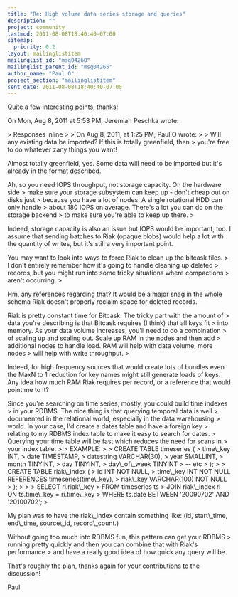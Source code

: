 ```yaml
---
title: "Re: High volume data series storage and queries"
description: ""
project: community
lastmod: 2011-08-08T18:40:40-07:00
sitemap:
  priority: 0.2
layout: mailinglistitem
mailinglist_id: "msg04268"
mailinglist_parent_id: "msg04265"
author_name: "Paul O"
project_section: "mailinglistitem"
sent_date: 2011-08-08T18:40:40-07:00
---
```



Quite a few interesting points, thanks!

On Mon, Aug 8, 2011 at 5:53 PM, Jeremiah Peschka  wrote:

&gt; Responses inline
&gt;
&gt; On Aug 8, 2011, at 1:25 PM, Paul O wrote:
&gt;
&gt; Will any existing data be imported? If this is totally greenfield, then
&gt; you're free to do whatever zany things you want!


Almost totally greenfield, yes. Some data will need to be imported but it's
already in the format described.

Ah, so you need IOPS throughput, not storage capacity. On the hardware side
&gt; make sure your storage subsystem can keep up - don't cheap out on disks just
&gt; because you have a lot of nodes. A single rotational HDD can only handle
&gt; about 180 IOPS on average. There's a lot you can do on the storage backend
&gt; to make sure you're able to keep up there.
&gt;

Indeed, storage capacity is also an issue but IOPS would be important, too.
I assume that sending batches to Riak (opaque blobs) would help a lot with
the quantity of writes, but it's still a very important point.

You may want to look into ways to force Riak to clean up the bitcask files.
&gt; I don't entirely remember how it's going to handle cleaning up deleted
&gt; records, but you might run into some tricky situations where compactions
&gt; aren't occurring.
&gt;

Hm, any references regarding that? It would be a major snag in the whole
schema Riak doesn't properly reclaim space for deleted records.

Riak is pretty constant time for Bitcask. The tricky part with the amount of
&gt; data you're describing is that Bitcask requires (I think) that all keys fit
&gt; into memory. As your data volume increases, you'll need to do a combination
&gt; of scaling up and scaling out. Scale up RAM in the nodes and then add
&gt; additional nodes to handle load. RAM will help with data volume, more nodes
&gt; will help with write throughput.
&gt;

Indeed, for high frequency sources that would create lots of bundles even
the MaxN to 1 reduction for key names might still generate loads of keys.
Any idea how much RAM Riak requires per record, or a reference that would
point me to it?

Since you're searching on time series, mostly, you could build time indexes
&gt; in your RDBMS. The nice thing is that querying temporal data is well
&gt; documented in the relational world, especially in the data warehousing
&gt; world. In your case, I'd create a dates table and have a foreign key
&gt; relating to my RDBMS index table to make it easy to search for dates.
&gt; Querying your time table will be fast which reduces the need for scans in
&gt; your index table.
&gt;
&gt; EXAMPLE:
&gt;
&gt; CREATE TABLE timeseries (
&gt; time\\_key INT,
&gt; date TIMESTAMP,
&gt; datestring VARCHAR(30),
&gt; year SMALLINT,
&gt; month TINYINT,
&gt; day TINYINT,
&gt; day\\_of\\_week TINYINT
&gt; -- etc
&gt; );
&gt;
&gt; CREATE TABLE riak\\_index (
&gt; id INT NOT NULL,
&gt; time\\_key INT NOT NULL REFERENCES timeseries(time\\_key),
&gt; riak\\_key VARCHAR(100) NOT NULL
&gt; );
&gt;
&gt;
&gt; SELECT ri.riak\\_key
&gt; FROM timeseries ts
&gt; JOIN riak\\_index ri ON ts.time\\_key = ri.time\\_key
&gt; WHERE ts.date BETWEEN '20090702' AND '20100702';
&gt;

My plan was to have the riak\\_index contain something like: (id, start\\_time,
end\\_time, source\\_id, record\\_count.)

Without going too much into RDBMS fun, this pattern can get your RDBMS
&gt; running pretty quickly and then you can combine that with Riak's performance
&gt; and have a really good idea of how quick any query will be.


That's roughly the plan, thanks again for your contributions to the
discussion!

Paul
